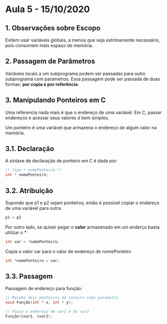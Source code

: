 # Aula 5 - 15/10/2020

## **1. Observações sobre Escopo**
Evitem usar variáveis globais, a menos que seja estrimamente necessário, pois consomem mais espaço de memória.

## **2. Passagem de Parâmetros**
Variáveis locais a um subprograma podem ser passadas para outro subprograma com parametros. Essa passagem pode ser passada de duas formas: **por copia e por referência**.  

 ## **3. Manipulando Ponteiros em C**
 Uma referencia nada mais é que o endereço de uma variável. Em C, passar endereços e acessar seus valores é bem simples.  

 Um ponteiro é uma variável que armazena o endereço de algum valor na memória.   

 ## **3.1. Declaração**
 A sintaxe de declaração de ponteiro em C é dada por:
 ```c
/* Tipo * nomePonteiro */
int * nomePonteiro;
 ``` 

 ## **3.2. Atribuição**
Supondo que p1 e p2 sejam ponteiros, então é possivel copiar o endereço de uma variável para outra
 ```c
p1 = p2
 ``` 

 Por outro lado, se quiser pegar o **valor** armazenado em um enderço basta utilizar o *
  ```c
int var = *nomePonteiro;
 ``` 

Copia o valor var para o valor de endereço de nomePonteiro
```c
int *nomePonteiro = var;
 ``` 

 ## **3.3. Passagem**
 Passagem de endereço para função:
 ```c
// Recebe dois ponteiros de inteiro como parametro
void Função(int * x, int * y);

// Passa o endereço de var1 e de var2
Função(&var1, &var2);
```